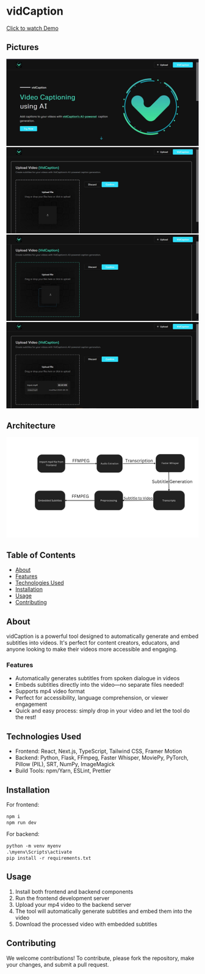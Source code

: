 # vidCaption

[Click to watch Demo](https://www.youtube.com/watch?v=1Ssr9EpWPkI)

## Pictures

![1](/frontend/public/assets/1.jpg)
![2](/frontend/public/assets/2.jpg)
![3](/frontend/public/assets/3.jpg)
![4](/frontend/public/assets/4.jpg)

## Architecture
![Architecture](/frontend/public/assets/Architecture.png)


## Table of Contents
- [About](#about)
- [Features](#features)
- [Technologies Used](#technologies-used)
- [Installation](#installation)
- [Usage](#usage)
- [Contributing](#contributing)

## About

vidCaption is a powerful tool designed to automatically generate and embed subtitles into videos. It's perfect for content creators, educators, and anyone looking to make their videos more accessible and engaging.

### Features

- Automatically generates subtitles from spoken dialogue in videos
- Embeds subtitles directly into the video—no separate files needed!
- Supports mp4 video format
- Perfect for accessibility, language comprehension, or viewer engagement
- Quick and easy process: simply drop in your video and let the tool do the rest!

## Technologies Used

- Frontend: React, Next.js, TypeScript, Tailwind CSS, Framer Motion
- Backend: Python, Flask, FFmpeg, Faster Whisper, MoviePy, PyTorch, Pillow (PIL), SRT, NumPy, ImageMagick
- Build Tools: npm/Yarn, ESLint, Prettier

## Installation

For frontend:
```
npm i
npm run dev
```

For backend:
```
python -m venv myenv
.\myenv\Scripts\activate
pip install -r requirements.txt
```

## Usage

1. Install both frontend and backend components
2. Run the frontend development server
3. Upload your mp4 video to the backend server
4. The tool will automatically generate subtitles and embed them into the video
5. Download the processed video with embedded subtitles

## Contributing

We welcome contributions! To contribute, please fork the repository, make your changes, and submit a pull request.
